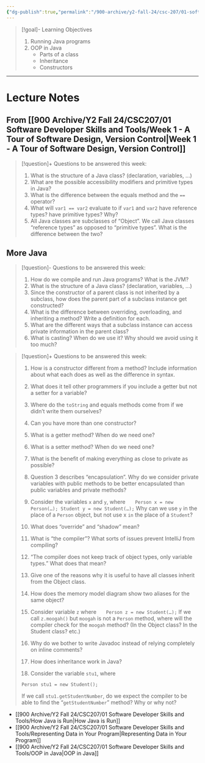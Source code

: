 ```yaml
---
{"dg-publish":true,"permalink":"/900-archive/y2-fall-24/csc-207/01-software-developer-skills-and-tools/week-2-intro-to-java-and-oop-in-java/","tags":["#lecture","#note","cs","university"],"created":"2024-09-10T13:53:07.000-07:00","updated":"2024-10-30T17:51:50.008-07:00"}
---
```



> [!goal]- Learning Objectives
>
> 1. Running Java programs
> 2. OOP in Java
>     - Parts of a class
>     - Inheritance
>     - Constructors

---

# Lecture Notes

## From [[900 Archive/Y2 Fall 24/CSC207/01 Software Developer Skills and Tools/Week 1 - A Tour of Software Design, Version Control\|Week 1 - A Tour of Software Design, Version Control]]

> [!question]+ Questions to be answered this week:
>
> 1. What is the structure of a Java class? (declaration, variables, …)
> 2. What are the possible accessibility modifiers and primitive types in Java?
> 3. What is the difference between the equals method and the `==` operator?
> 4. What will `var1 == var2` evaluate to if `var1` and `var2` have reference types? have primitive types? Why?
> 5. All Java classes are subclasses of “Object”. We call Java classes “reference types” as opposed to “primitive types”. What is the difference between the two?

## More Java

> [!question]- Questions to be answered this week:
>
> 1. How do we compile and run Java programs? What is the JVM?
> 2. What is the structure of a Java class? (declaration, variables, …)
> 3. Since the constructor of a parent class is not inherited by a subclass, how does the parent part of a subclass instance get constructed?
> 4. What is the difference between overriding, overloading, and inheriting a method? Write a definition for each.
> 5. What are the different ways that a subclass instance can access private information in the parent class?
> 6. What is casting? When do we use it? Why should we avoid using it too much?

> [!question]+ Questions to be answered this week:
>
> 1. How is a constructor different from a method? Include information about what each does as well as the difference in syntax.
> 2. What does it tell other programmers if you include a getter but not a setter for a variable?
> 3. Where do the `toString` and equals methods come from if we didn’t write them ourselves?
> 4. Can you have more than one constructor?
> 5. What is a getter method? When do we need one?
> 6. What is a setter method? When do we need one?
> 7. What is the benefit of making everything as close to private as possible?
> 8. Question 3 describes “encapsulation”. Why do we consider private variables with public methods to be better encapsulated than public variables and private methods?
> 9. Consider the variables `x` and `y`, where
> `    Person x = new Person(…);
    Student y = new Student(…);
   `
> Why can we use `y` in the place of a `Person` object, but not use x `in` the place of a `Student`?
>
> 10. What does “override” and “shadow” mean?
> 11. What is “the compiler”? What sorts of issues prevent IntelliJ from compiling?
> 12. “The compiler does not keep track of object types, only variable types.” What does that mean?
> 13. Give one of the reasons why it is useful to have all classes inherit from the Object class.
> 14. How does the memory model diagram show two aliases for the same object?
> 15. Consider variable `z` where
> `    Person z = new Student(…);
   `
> If we call `z.moogah()` but `moogah` is not a `Person` method, where will the compiler check for the `moogah` method? (In the Object class? In the Student class? etc.)
> 16. Why do we bother to write Javadoc instead of relying completely on inline comments?
> 17. How does inheritance work in Java?
> 18. Consider the variable `stu1`, where
>
> ```
> Person stu1 = new Student();
> ```
>
> If we call `stu1.getStudentNumber`, do we expect the compiler to be able to find the “`getStudentNumber`” method? Why or why not?

- [[900 Archive/Y2 Fall 24/CSC207/01 Software Developer Skills and Tools/How Java is Run\|How Java is Run]]
- [[900 Archive/Y2 Fall 24/CSC207/01 Software Developer Skills and Tools/Representing Data in Your Program\|Representing Data in Your Program]]
- [[900 Archive/Y2 Fall 24/CSC207/01 Software Developer Skills and Tools/OOP in Java\|OOP in Java]]
